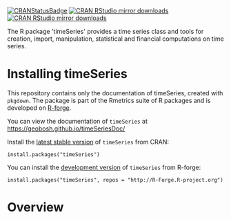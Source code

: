 <!-- badges: start -->
[![CRANStatusBadge](http://www.r-pkg.org/badges/version/timeSeries)](https://cran.r-project.org/package=timeSeries)
[![CRAN RStudio mirror downloads](https://cranlogs.r-pkg.org/badges/timeSeries)](https://www.r-pkg.org/pkg/timeSeries)
[![CRAN RStudio mirror downloads](https://cranlogs.r-pkg.org/badges/grand-total/timeSeries?color=blue)](https://r-pkg.org/pkg/timeSeries)
<!-- badges: end -->

The R package 'timeSeries' provides a time series class and tools for creation, import,
manipulation, statistical and financial computations on time series.

# Installing timeSeries

This repository contains only the documentation of timeSeries, created with `pkgdown`.
The package is part of the Rmetrics suite of R packages and is developed on
[R-forge](https://r-forge.r-project.org/projects/rmetrics).

You can view the documentation of `timeSeries` at https://geobosh.github.io/timeSeriesDoc/


Install the [latest stable version](https://cran.r-project.org/package=timeSeries) of
`timeSeries` from CRAN:

    install.packages("timeSeries")


You can install the [development version](https://r-forge.r-project.org/projects/rmetrics) of
`timeSeries` from R-forge:

    install.packages("timeSeries", repos = "http://R-Forge.R-project.org")


# Overview

